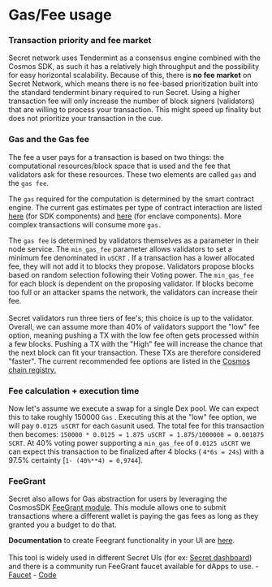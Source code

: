 # Gas/Fee usage

### **Transaction priority and fee market**&#x20;

Secret network uses Tendermint as a consensus engine combined with the Cosmos SDK, as such it has a relatively high throughput and the possibility for easy horizontal scalability. Because of this, there is **no fee market** on Secret Network, which means there is no fee-based prioritization built into the standard tendermint binary required to run Secret. Using a higher transaction fee will only increase the number of block signers (validators) that are willing to process your transaction. This might speed up finality but does not prioritize your transaction in the cue.

### Gas and the Gas fee

The fee a user pays for a transaction is based on two things: the computational resources/block space that is used and the fee that validators ask for these resources. These two elements are called `gas` and the `gas fee`.&#x20;

The `gas` required for the computation is determined by the smart contract engine. The current gas estimates per type of contract interaction are listed [here](https://github.com/scrtlabs/SecretNetwork/blob/master/x/compute/internal/types/gas.go#L18) (for SDK components) and [here](https://github.com/scrtlabs/SecretNetwork/blob/v1.8.0/cosmwasm/enclaves/shared/contract-engine/src/gas.rs) (for enclave components). More complex transactions will consume more `gas.`

The `gas fee` is determined by validators themselves as a parameter in their node service. The `min_gas_fee` parameter allows validators to set a minimum fee denominated in `uSCRT` . If a transaction has a lower allocated fee, they will not add it to blocks they propose. Validators propose blocks based on random selection following their Voting power. The `min_gas_fee` for each block is dependent on the proposing validator. If blocks become too full or an attacker spams the network, the validators can increase their fee.\
\
Secret validators run three tiers of fee's; this choice is up to the validator. Overall, we can assume more than 40% of validators support the "low" fee option, meaning pushing a TX with the low fee often gets processed within a few blocks. Pushing a TX with the "High" fee will increase the chance that the next block can fit your transaction. These TXs are therefore considered "faster".  The current recommended fee options are listed in the [Cosmos chain registry.](https://github.com/cosmos/chain-registry/blob/master/secretnetwork/chain.json)

### Fee calculation + execution time

Now let's assume we execute a swap for a single Dex pool. We can expect this to take roughly 150000 `Gas` . Executing this at the "low" fee option, we will pay `0.0125 uSCRT` for each `Gas`unit used. The total fee for this transaction then becomes: `150000 * 0.0125 = 1.875 uSCRT = 1.875/1000000 = 0.001875 SCRT`.  At 40% voting power supporting a `min_gas_fee` of `0.0125 uSCRT` we can expect this transaction to be finalized after 4 blocks ( `4*6s = 24s`) with a 97.5% certainty \[`1- (40%**4) = 0,9744`].

### FeeGrant

Secret also allows for Gas abstraction for users by leveraging the CosmosSDK [FeeGrant module](https://docs.cosmos.network/main/modules/feegrant). This module allows one to submit transactions where a different wallet is paying the gas fees as long as they granted you a budget to do that.

**Documentation** to create Feegrant functionality in your UI are [here](../../../frontend/feegrant/).\
\
This tool is widely used in different Secret UIs (for ex: [Secret dashboard](https://dash.scrt.network)) and there is a community run FeeGrant faucet available for dApps to use. - [Faucet](https://faucet.secretsaturn.net/) - [Code](https://github.com/SecretSaturn/feegrant-faucet)
